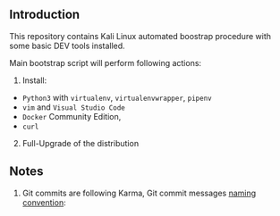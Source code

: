 ## Introduction

This repository contains Kali Linux automated boostrap procedure with some basic DEV tools installed.

Main bootstrap script will perform following actions:

1. Install: 
- `Python3` with `virtualenv`, `virtualenvwrapper`, `pipenv`
- `vim` and `Visual Studio Code`
- `Docker` Community Edition, 
- `curl`
2. Full-Upgrade of the distribution


## Notes

1. Git commits are following Karma, Git commit messages [naming convention](http://karma-runner.github.io/3.0/dev/git-commit-msg.html): 